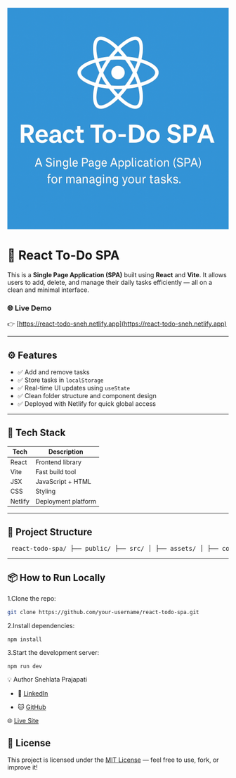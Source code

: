 ![Banner](./react-todo-spa/src/assets/banner.png)

# 📝 React To-Do SPA

This is a **Single Page Application (SPA)** built using **React** and **Vite**. It allows users to add, delete, and manage their daily tasks efficiently — all on a clean and minimal interface.

### 🌐 Live Demo

👉 [https://react-todo-sneh.netlify.app](https://react-todo-sneh.netlify.app)

---

## ⚙️ Features

- ✅ Add and remove tasks
- ✅ Store tasks in `localStorage`
- ✅ Real-time UI updates using `useState`
- ✅ Clean folder structure and component design
- ✅ Deployed with Netlify for quick global access

---

## 🚀 Tech Stack

| Tech    | Description         |
| ------- | ------------------- |
| React   | Frontend library    |
| Vite    | Fast build tool     |
| JSX     | JavaScript + HTML   |
| CSS     | Styling             |
| Netlify | Deployment platform |

---

## 📁 Project Structure

<pre> react-todo-spa/ ├── public/ ├── src/ │ ├── assets/ │ ├── component/ │ ├── App.jsx │ ├── main.jsx │ ├── App.css │ └── style.css ├── .gitignore ├── index.html ├── package.json └── vite.config.js </pre>

---

## 📦 How to Run Locally

1.Clone the repo:

```bash
git clone https://github.com/your-username/react-todo-spa.git
```

2.Install dependencies:

```
npm install
```

3.Start the development server:

```
npm run dev
```

💡 Author
Snehlata Prajapati

* 💼 [LinkedIn](https://www.linkedin.com/in/snehlata-prajapati/)

* 🐱 [GitHub](https://github.com/Snehlatacs)

🌐 [Live Site](https://react-todo-sneh.netlify.app)

## 🏁 License

This project is licensed under the [MIT License](./License/LICENSE) — feel free to use, fork, or improve it!
